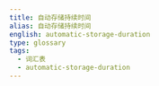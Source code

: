 ```yaml
---
title: 自动存储持续时间
alias: 自动存储持续时间
english: automatic-storage-duration
type: glossary
tags:
  - 词汇表
  - automatic-storage-duration
---
```

